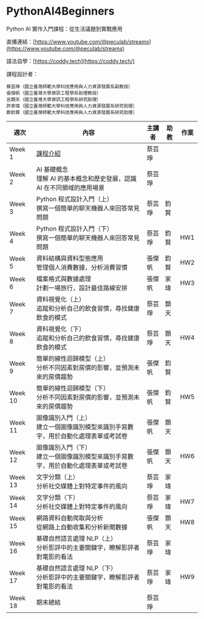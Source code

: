 # PythonAI4Beginners
Python AI 實作入門課程：從生活議題到實戰應用

直播連結：[https://www.youtube.com/@peculab/streams](https://www.youtube.com/@peculab/streams)

語法自學：[https://coddy.tech](https://coddy.tech/)

課程設計者：

    蔡芸琤（國立臺灣師範大學科技應用與人力資源發展系副教授）
    張傑帆（國立臺灣大學資訊工程學系助理教授）
    呂顥天（國立臺灣大學資訊工程學系研究助理）
    許家瑋（國立臺灣師範大學科技應用與人力資源發展系研究助理）
    鄭鈞賢（國立臺灣師範大學科技應用與人力資源發展系研究助理）


| 週次 | 內容 | 主講者 | 助教 | 作業 |
|------|------|----------|------|------|
| Week 1  | [課程介紹](https://github.com/peculab/PythonAI4Beginners/blob/main/%E7%AC%AC%E4%B8%80%E9%80%B1_%E8%AA%B2%E7%A8%8B%E4%BB%8B%E7%B4%B9.ipynb)                     | 蔡芸琤 |      |      |
| Week 2  | AI 基礎概念<br>理解 AI 的基本概念和歷史發展，認識 AI 在不同領域的應用場景                  | 蔡芸琤 |      |      |
| Week 3  | Python 程式設計入門（上）<br>撰寫一個簡單的聊天機器人來回答常見問題    | 蔡芸琤 | 鈞賢 |      |
| Week 4  | Python 程式設計入門（下）<br>撰寫一個簡單的聊天機器人來回答常見問題    | 蔡芸琤 | 鈞賢 | HW1 |
| Week 5  | 資料結構與資料型態應用<br>管理個人消費數據，分析消費習慣       | 張傑帆 | 鈞賢 | HW2 |
| Week 6  | 檔案格式與數據處理<br>計劃一場旅行，設計最佳路線安排           | 張傑帆 | 家瑋 | HW3 |
| Week 7  | 資料視覺化（上）<br>追蹤和分析自己的飲食習慣，尋找健康飲食的模式             | 蔡芸琤 | 顥天 |
| Week 8  | 資料視覺化（下）<br>追蹤和分析自己的飲食習慣，尋找健康飲食的模式             | 蔡芸琤 | 顥天 | HW4 |
| Week 9  | 簡單的線性迴歸模型（上）<br>分析不同因素對房價的影響，並預測未來的房價趨勢     | 張傑帆 | 鈞賢 |
| Week 10 | 簡單的線性迴歸模型（下）<br>分析不同因素對房價的影響，並預測未來的房價趨勢     | 張傑帆 | 鈞賢 | HW5 |
| Week 11 | 圖像識別入門（上）<br>建立一個圖像識別模型來識別手寫數字，用於自動化處理表單或考試卷           | 張傑帆 | 顥天 |
| Week 12 | 圖像識別入門（下）<br>建立一個圖像識別模型來識別手寫數字，用於自動化處理表單或考試卷           | 張傑帆 | 顥天 | HW6 |
| Week 13 | 文字分類（上）<br>分析社交媒體上對特定事件的風向               | 蔡芸琤 | 家瑋 |
| Week 14 | 文字分類（下）<br>分析社交媒體上對特定事件的風向               | 蔡芸琤 | 家瑋 | HW7 |
| Week 15 | 網路資料自動爬取與分析<br>從網路上自動收集和分析新聞數據      | 張傑帆 | 顥天 | HW8 |
| Week 16 | 基礎自然語言處理 NLP（上）<br>分析影評中的主要關鍵字，瞭解影評者對電影的看法   | 蔡芸琤 | 家瑋 |
| Week 17 | 基礎自然語言處理 NLP（下）<br>分析影評中的主要關鍵字，瞭解影評者對電影的看法   | 蔡芸琤 | 家瑋 | HW9 |
| Week 18 | 期末總結                     | 蔡芸琤 |      |      |
